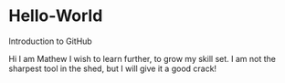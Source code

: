 # Hello-World
Introduction to GitHub

Hi I am Mathew I wish to learn further, to grow my skill set. I am not the sharpest tool in the shed, but I will give it a good crack!
